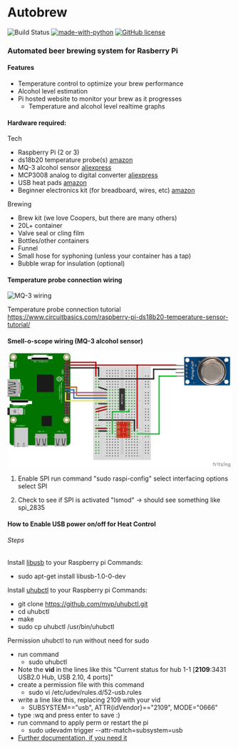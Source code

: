 <h1>Autobrew</h1>

![Build Status](https://github.com/paulharte/autobrew/workflows/Tests/badge.svg)
[![made-with-python](https://img.shields.io/badge/Made%20with-Python-1f425f.svg)](https://www.python.org/)
[![GitHub license](https://img.shields.io/github/license/paulharte/autobrew.svg)](https://github.com/paulharte/autobrew/blob/master/LICENSE)

<h3>Automated beer brewing system for Rasberry Pi</h3>

<h4>Features</h4>

- Temperature control to optimize your brew performance
- Alcohol level estimation
- Pi hosted website to monitor your brew as it progresses
  - Temperature and alcohol level realtime graphs

<h4>Hardware required:</h4>

Tech
- Raspberry Pi (2 or 3)
- ds18b20 temperature probe(s) [amazon](https://www.amazon.co.uk/gp/product/B00CHEZ250)
- MQ-3 alcohol sensor [aliexpress](https://www.aliexpress.com/item/32471915970.html)
- MCP3008 analog to digital converter [aliexpress](https://www.aliexpress.com/item/33040232084.html)
- USB heat pads [amazon](https://www.amazon.co.uk/gp/product/B07YX39TMQ)
- Beginner electronics kit (for breadboard, wires, etc) [amazon](https://www.amazon.co.uk/ELEGOO-Electronics-Potentiometer-tie-points-Breadboard/dp/B01LZRV539)

Brewing
- Brew kit (we love Coopers, but there are many others)
- 20L+ container
- Valve seal or cling film
- Bottles/other containers
- Funnel
- Small hose for syphoning (unless your container has a tap)
- Bubble wrap for insulation (optional)

<h4>Temperature probe connection wiring</h4>

![MQ-3 wiring](https://www.circuitbasics.com/wp-content/uploads/2016/03/Raspberry-Pi-DS18B20-768x337.png)

Temperature probe connection tutorial
https://www.circuitbasics.com/raspberry-pi-ds18b20-temperature-sensor-tutorial/


<h4>Smell-o-scope wiring (MQ-3 alcohol sensor)</h4>

![MQ-3 wiring](/images/mq3-connection.png)

1. Enable SPI
run command "sudo raspi-config"
select interfacing options
select SPI

2. Check to see if SPI is activated
"lsmod" -> should see something like spi_2835


<h4>How to Enable USB power on/off for Heat Control</h4>
<h6>Steps</h6>

Install [libusb](https://libusb.info/) to your Raspberry pi
Commands:
- sudo apt-get install libusb-1.0-0-dev

Install [uhubctl](https://github.com/mvp/uhubctl#linux-usb-permissions) to your Raspberry pi
Commands:
- git clone https://github.com/mvp/uhubctl.git
- cd uhubctl
- make
- sudo cp uhubctl /usr/bin/uhubctl

Permission uhubctl to run without need for sudo
- run command
  - sudo uhubctl
- Note the **vid** in the lines like this "Current status for hub 1-1 [**2109**:3431 USB2.0 Hub, USB 2.10, 4 ports]"
- create a permission file with this command
  - sudo vi /etc/udev/rules.d/52-usb.rules
- write a line like this, replacing 2109 with your vid
  - SUBSYSTEM=="usb", ATTR{idVendor}=="2109", MODE="0666"
- type :wq and press enter to save :)
- run command to apply perm or restart the pi
  - sudo udevadm trigger --attr-match=subsystem=usb
- [Further documentation, if you need it](https://github.com/mvp/uhubctl#linux-usb-permissions)
